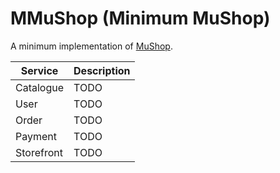 # MMuShop (Minimum MuShop)

A minimum implementation of [MuShop](https://github.com/oracle-quickstart/oci-cloudnative/tree/master).

| Service    | Description |
| ---------- | ----------- |
| Catalogue  | TODO        |
| User       | TODO        |
| Order      | TODO        |
| Payment    | TODO        |
| Storefront | TODO        |
